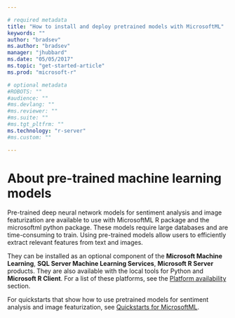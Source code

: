 ```yaml
---

# required metadata
title: "How to install and deploy pretrained models with MicrosoftML"
keywords: ""
author: "bradsev"
ms.author: "bradsev"
manager: "jhubbard"
ms.date: "05/05/2017"
ms.topic: "get-started-article"
ms.prod: "microsoft-r"

# optional metadata
#ROBOTS: ""
#audience: ""
#ms.devlang: ""
#ms.reviewer: ""
#ms.suite: ""
#ms.tgt_pltfrm: ""
ms.technology: "r-server"
#ms.custom: ""

---
```


# About pre-trained machine learning models 

Pre-trained deep neural network models for sentiment analysis and image featurization are available to use with MicrosoftML R package and the microsoftml python package. These models require large databases and are time-consuming to train. Using pre-trained models allow users to efficiently extract relevant features from text and images.

They can be installed as an optional component of the **Microsoft Machine Learning**, **SQL Server Machine Learning Services**, **Microsoft R Server** products. They are also available with the local tools for Python and  **Microsoft R Client**. For a list of these platforms, see the [Platform availability](../r/concept-what-is-the-microsoftml-package.md#platform-availability) section.

For quickstarts that show how to use pretrained models for sentiment analysis and image featurization, see [Quickstarts for MicrosoftML](../r/sample-microsoftml.md).